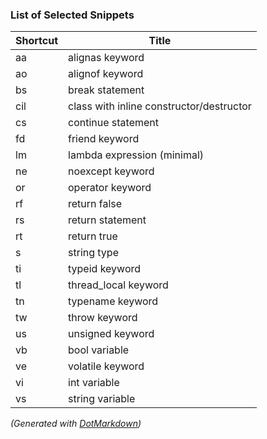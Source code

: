 ### List of Selected Snippets

Shortcut|Title
--------|-----
aa|alignas keyword
ao|alignof keyword
bs|break statement
cil|class with inline constructor/destructor
cs|continue statement
fd|friend keyword
lm|lambda expression \(minimal\)
ne|noexcept keyword
or|operator keyword
rf|return false
rs|return statement
rt|return true
s|string type
ti|typeid keyword
tl|thread\_local keyword
tn|typename keyword
tw|throw keyword
us|unsigned keyword
vb|bool variable
ve|volatile keyword
vi|int variable
vs|string variable

*\(Generated with [DotMarkdown](http://github.com/JosefPihrt/DotMarkdown)\)*